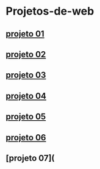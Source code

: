 # Projetos-de-web

## [projeto 01]( https://phamelajulia.github.io/projeto-01/)

## [projeto 02](https://phamelajulia.github.io/projeto-02/)

## [projeto 03](https://phamelajulia.github.io/projeto-03/)

## [projeto 04](https://phamelajulia.github.io/projeto-04/)

## [projeto 05]( https://phamelajulia.github.io/projeto-05/)

## [projeto 06]( https://phamelajulia.github.io/projeto-06/)

## [projeto 07](
